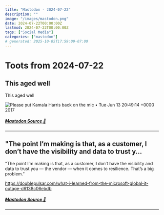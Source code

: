 ```yaml
---
title: "Mastodon - 2024-07-22"
description: ""
image: "/images/mastodon.png"
date: 2024-07-22T00:00:00Z
lastmod: 2024-07-22T00:00:00Z
tags: ["Social Media"]
categories: ["mastodon"]
# generated: 2025-10-05T17:59:09-07:00
---
```


# Toots from 2024-07-22

## This aged well

This aged well

![Please put Kamala Harris back on the mic
• Tue Jun 13 20:49:14 +0000 2017](/mastodon/media/a63422a8ff905904.png)

##### [Mastodon Source 🐘](https://hachyderm.io/@mweagle/112831982567492189)

---

## "The point I’m making is that, as a customer, I don’t have the visibility and data to trust y...

"The point I’m making is that, as a customer, I don’t have the visibility and data to trust you — the vendor — when it comes to resilience. That’s a big problem.”

<https://doublepulsar.com/what-i-learned-from-the-microsoft-global-it-outage-d6138c06ebdb>

##### [Mastodon Source 🐘](https://hachyderm.io/@mweagle/112830918053823760)

---

